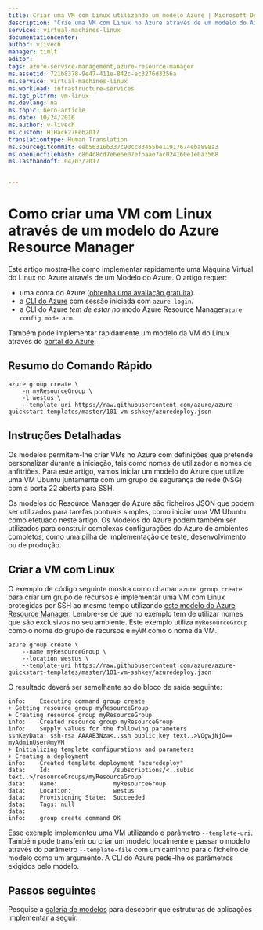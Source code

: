 ```yaml
---
title: Criar uma VM com Linux utilizando um modelo Azure | Microsoft Docs
description: "Crie uma VM com Linux no Azure através de um modelo do Azure Resource Manager."
services: virtual-machines-linux
documentationcenter: 
author: vlivech
manager: timlt
editor: 
tags: azure-service-management,azure-resource-manager
ms.assetid: 721b8378-9e47-411e-842c-ec3276d3256a
ms.service: virtual-machines-linux
ms.workload: infrastructure-services
ms.tgt_pltfrm: vm-linux
ms.devlang: na
ms.topic: hero-article
ms.date: 10/24/2016
ms.author: v-livech
ms.custom: H1Hack27Feb2017
translationtype: Human Translation
ms.sourcegitcommit: eeb56316b337c90cc83455be11917674eba898a3
ms.openlocfilehash: c8b4c8cd7e6e6e07efbaae7ac024160e1e0a3568
ms.lasthandoff: 04/03/2017


---
```

# <a name="how-to-create-a-linux-vm-using-an-azure-resourec-manager-template"></a>Como criar uma VM com Linux através de um modelo do Azure Resource Manager
Este artigo mostra-lhe como implementar rapidamente uma Máquina Virtual do Linux no Azure através de um Modelo do Azure.  O artigo requer:

* uma conta do Azure ([obtenha uma avaliação gratuita](https://azure.microsoft.com/pricing/free-trial/)).
* a [CLI do Azure](../../cli-install-nodejs.md) com sessão iniciada com `azure login`.
* a CLI do Azure *tem de estar no* modo Azure Resource Manager`azure config mode arm`.

Também pode implementar rapidamente um modelo da VM do Linux através do [portal do Azure](quick-create-portal.md?toc=%2fazure%2fvirtual-machines%2flinux%2ftoc.json).

## <a name="quick-command-summary"></a>Resumo do Comando Rápido
```azurecli
azure group create \
    -n myResourceGroup \
    -l westus \
    --template-uri https://raw.githubusercontent.com/azure/azure-quickstart-templates/master/101-vm-sshkey/azuredeploy.json
```

## <a name="detailed-walkthrough"></a>Instruções Detalhadas
Os modelos permitem-lhe criar VMs no Azure com definições que pretende personalizar durante a iniciação, tais como nomes de utilizador e nomes de anfitriões. Para este artigo, vamos iniciar um modelo do Azure que utilize uma VM Ubuntu juntamente com um grupo de segurança de rede (NSG) com a porta 22 aberta para SSH.

Os modelos do Resource Manager do Azure são ficheiros JSON que podem ser utilizados para tarefas pontuais simples, como iniciar uma VM Ubuntu como efetuado neste artigo.  Os Modelos do Azure podem também ser utilizados para construir complexas configurações do Azure de ambientes completos, como uma pilha de implementação de teste, desenvolvimento ou de produção.

## <a name="create-the-linux-vm"></a>Criar a VM com Linux
O exemplo de código seguinte mostra como chamar `azure group create` para criar um grupo de recursos e implementar uma VM com Linux protegidas por SSH ao mesmo tempo utilizando [este modelo do Azure Resource Manager](https://raw.githubusercontent.com/Azure/azure-quickstart-templates/master/101-vm-sshkey/azuredeploy.json). Lembre-se de que no exemplo tem de utilizar nomes que são exclusivos no seu ambiente. Este exemplo utiliza `myResourceGroup` como o nome do grupo de recursos e `myVM` como o nome da VM.

```azurecli
azure group create \
    --name myResourceGroup \
    --location westus \
    --template-uri https://raw.githubusercontent.com/azure/azure-quickstart-templates/master/101-vm-sshkey/azuredeploy.json
```

O resultado deverá ser semelhante ao do bloco de saída seguinte:

```azurecli
info:    Executing command group create
+ Getting resource group myResourceGroup
+ Creating resource group myResourceGroup
info:    Created resource group myResourceGroup
info:    Supply values for the following parameters
sshKeyData: ssh-rsa AAAAB3Nza<..ssh public key text..>VQgwjNjQ== myAdminUser@myVM
+ Initializing template configurations and parameters
+ Creating a deployment
info:    Created template deployment "azuredeploy"
data:    Id:                  /subscriptions/<..subid text..>/resourceGroups/myResourceGroup
data:    Name:                myResourceGroup
data:    Location:            westus
data:    Provisioning State:  Succeeded
data:    Tags: null
data:
info:    group create command OK
```

Esse exemplo implementou uma VM utilizando o parâmetro `--template-uri`.  Também pode transferir ou criar um modelo localmente e passar o modelo através do parâmetro `--template-file` com um caminho para o ficheiro de modelo como um argumento. A CLI do Azure pede-lhe os parâmetros exigidos pelo modelo.

## <a name="next-steps"></a>Passos seguintes
Pesquise a [galeria de modelos](https://azure.microsoft.com/documentation/templates/) para descobrir que estruturas de aplicações implementar a seguir.


